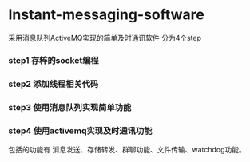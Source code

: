 # Instant-messaging-software
采用消息队列ActiveMQ实现的简单及时通讯软件
分为4个step
### step1 存粹的socket编程
### step2 添加线程相关代码
### step3 使用消息队列实现简单功能
### step4 使用activemq实现及时通讯功能
包括的功能有 消息发送、存储转发、群聊功能、文件传输、watchdog功能。
